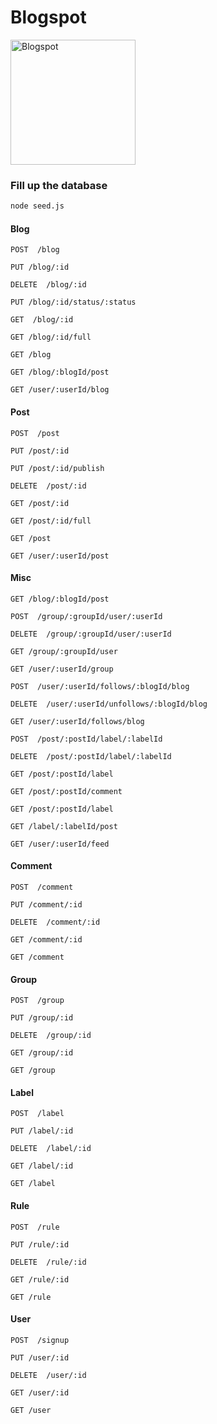 # Blogspot

<img alt="Blogspot" src="https://upload.wikimedia.org/wikipedia/commons/thumb/3/31/Blogger.svg/2000px-Blogger.svg.png" width="200">

### Fill up the database

```sh
node seed.js
```

#### Blog

```
POST  /blog
```

```
PUT /blog/:id
```

```
DELETE  /blog/:id  
```

```
PUT /blog/:id/status/:status
```

```
GET  /blog/:id
```

```
GET /blog/:id/full
```

```
GET /blog
```

```
GET /blog/:blogId/post
```

```
GET /user/:userId/blog
```

#### Post

```
POST  /post
```

```
PUT /post/:id
```

```
PUT /post/:id/publish
```

```
DELETE  /post/:id
```

```
GET /post/:id
```

```
GET /post/:id/full
```

```
GET /post
```

```
GET /user/:userId/post
```

#### Misc

```
GET /blog/:blogId/post
```

```
POST  /group/:groupId/user/:userId
```

```
DELETE  /group/:groupId/user/:userId
```

```
GET /group/:groupId/user
```

```
GET /user/:userId/group
```

```
POST  /user/:userId/follows/:blogId/blog
```

```
DELETE  /user/:userId/unfollows/:blogId/blog
```

```
GET /user/:userId/follows/blog
```

```
POST  /post/:postId/label/:labelId
```

```
DELETE  /post/:postId/label/:labelId
```

```
GET /post/:postId/label
```

```
GET /post/:postId/comment
```

```
GET /post/:postId/label
```

```
GET /label/:labelId/post
```

```
GET /user/:userId/feed
```

#### Comment

```
POST  /comment
```

```
PUT /comment/:id
```

```
DELETE  /comment/:id
```

```
GET /comment/:id
```

```
GET /comment
```

#### Group

```
POST  /group
```

```
PUT /group/:id
```

```
DELETE  /group/:id
```

```
GET /group/:id
```

```
GET /group
```

#### Label

```
POST  /label
```

```
PUT /label/:id
```

```
DELETE  /label/:id
```

```
GET /label/:id
```

```
GET /label
```

#### Rule

```
POST  /rule
```

```
PUT /rule/:id
```

```
DELETE  /rule/:id
```

```
GET /rule/:id
```

```
GET /rule
```

#### User

```
POST  /signup
```

```
PUT /user/:id
```

```
DELETE  /user/:id
```

```
GET /user/:id
```

```
GET /user
```
